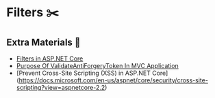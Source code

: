 
# Filters ✂️

## Extra Materials 📘
* [Filters in ASP.NET Core](https://docs.microsoft.com/en-us/aspnet/core/mvc/controllers/filters?view=aspnetcore-2.2)
* [Purpose Of ValidateAntiForgeryToken In MVC Application](https://www.c-sharpcorner.com/article/purpose-of-validateantiforgerytoken-in-mvc-application/)
* [Prevent Cross-Site Scripting (XSS) in ASP.NET Core] (https://docs.microsoft.com/en-us/aspnet/core/security/cross-site-scripting?view=aspnetcore-2.2)

